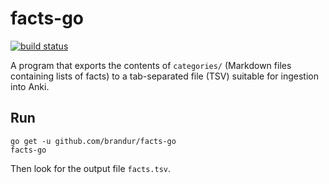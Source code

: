 # facts-go

[![build status](https://secure.travis-ci.org/brandur/facts-go.png)](https://travis-ci.org/brandur/facts-go)

A program that exports the contents of `categories/` (Markdown files containing
lists of facts) to a tab-separated file (TSV) suitable for ingestion into Anki.

## Run

```
go get -u github.com/brandur/facts-go
facts-go
```

Then look for the output file `facts.tsv`.
